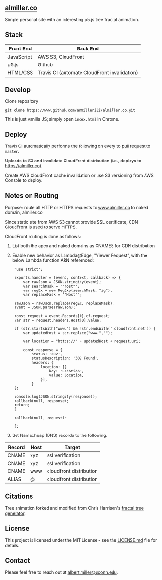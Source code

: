 


## [almiller.co](https://www.almiller.co)

Simple personal site with an interesting p5.js tree fractal animation.

## Stack

| Front End  | Back End                |
| ---------- | ----------------------- |
| JavaScript | AWS S3, CloudFront |
| p5.js      | Github                  |
| HTML/CSS   | Travis CI (automate CloudFront invalidation)|

## Develop

Clone repository

`git clone https://www.github.com/anmilleriii/almiller.co.git`

This is just vanilla JS; simply open  `index.html` in Chrome.

## Deploy

Travis CI automatically performs the following on every to pull request to `master`.

Uploads to S3 and invalidate CloudFront distribution (i.e., deploys to https://almiller.co).

Create AWS CloudFront cache invalidation or use S3 versioning from AWS Console to deploy.

##  Notes on Routing

Purpose: route all HTTP or HTTPS requests to www.almiller.co to naked domain, almiller.co

Since static site from AWS S3 cannot provide SSL certificate, CDN CloudFront is used to serve HTTPS.

CloudFront routing is done as follows:

1. List both the apex and naked domains as CNAMES for CDN distribution
2. Enable new behavior as Lambda@Edge, "Viewer Request", with the below Lambda function ARN referenced:

    
        'use strict';

        exports.handler = (event, context, callback) => {
            var rawJson = JSON.stringify(event);
            var searchMask = '"host"';
            var regEx = new RegExp(searchMask, "ig");  
            var replaceMask = '"Host"';

        rawJson = rawJson.replace(regEx, replaceMask);
        event = JSON.parse(rawJson);

        const request = event.Records[0].cf.request;
        var str = request.headers.Host[0].value;

        if (str.startsWith("www.") && !str.endsWith('.cloudfront.net')) {
            var updatedHost = str.replace("www.","");

            var location = "https://" + updatedHost + request.uri;

            const response = {
                status: '302',
                statusDescription: '302 Found',
                headers: {
                    location: [{
                        key: 'Location',
                        value: location,
                    }],
                }
        };

        console.log(JSON.stringify(response));
        callback(null, response);
        return;
        }

        callback(null, request);
        
        };

3. Set Namecheap (DNS) records to the following:

| Record | Host | Target                  |
| ------ | ---- | ----------------------- |
| CNAME  | xyz  | ssl verification        |
| CNAME  | xyz  | ssl verification        |
| CNAME  | www  | cloudfront distribution |
| ALIAS  | @    | cloudfront distribution |


## Citations

Tree animation forked and modified from Chris Harrison's [fractal tree generator](https://github.com/someuser-321/TreeGenerator).

## License

This project is licensed under the MIT License - see the [LICENSE.md](LICENSE.md) file for details.

## Contact

Please feel free to reach out at [albert.miller@uconn.edu](mailto::albert.miller@uconn.edu).

